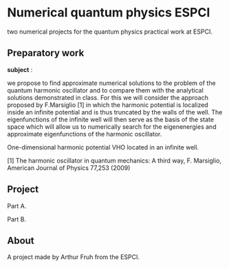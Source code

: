 # Numerical quantum physics ESPCI
two numerical projects for the quantum physics practical work at ESPCI.

## Preparatory work
**subject** :

we propose to find approximate numerical solutions to the problem of the quantum harmonic oscillator and to compare them with the analytical solutions demonstrated in class. For this we will consider the approach proposed by F.Marsiglio [1] in which the harmonic potential is localized inside an infinite potential and is thus truncated by the walls of the well. The eigenfunctions of the infinite well will then serve as the basis of the state space which will allow us to numerically search for the eigenenergies and approximate eigenfunctions of the harmonic oscillator.

One-dimensional harmonic potential VHO located in an infinite well.

[1] The harmonic oscillator in quantum mechanics: A third way, F. Marsiglio, American Journal of Physics 77,253 (2009)

## Project
Part A.

Part B.


## About

A project made by Arthur Fruh from the ESPCI.
